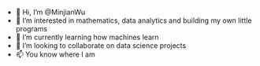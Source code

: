 - 👋 Hi, I’m @MinjianWu
- 👀 I’m interested in mathematics, data analytics and building my own little programs
- 🌱 I’m currently learning how machines learn
- 💞️ I’m looking to collaborate on data science projects
- 📫 You know where I am

<!---
MinjianWu/MinjianWu is a ✨ special ✨ repository because its `README.md` (this file) appears on your GitHub profile.
You can click the Preview link to take a look at your changes.
--->
